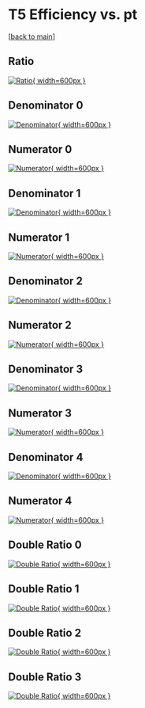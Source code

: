 # T5 Efficiency vs. pt

[[back to main](./)]



## Ratio

[![Ratio](../mtv/var/T5_base_0_1_eff_pt.png){ width=600px }](../mtv/var/T5_base_0_1_eff_pt.pdf)

## Denominator 0

[![Denominator](../mtv/den/T5_base_0_1_eff_pt_den0.png){ width=600px }](../mtv/den/T5_base_0_1_eff_pt_den0.pdf)

## Numerator 0

[![Numerator](../mtv/num/T5_base_0_1_eff_pt_num0.png){ width=600px }](../mtv/num/T5_base_0_1_eff_pt_num0.pdf)

## Denominator 1

[![Denominator](../mtv/den/T5_base_0_1_eff_pt_den1.png){ width=600px }](../mtv/den/T5_base_0_1_eff_pt_den1.pdf)

## Numerator 1

[![Numerator](../mtv/num/T5_base_0_1_eff_pt_num1.png){ width=600px }](../mtv/num/T5_base_0_1_eff_pt_num1.pdf)

## Denominator 2

[![Denominator](../mtv/den/T5_base_0_1_eff_pt_den2.png){ width=600px }](../mtv/den/T5_base_0_1_eff_pt_den2.pdf)

## Numerator 2

[![Numerator](../mtv/num/T5_base_0_1_eff_pt_num2.png){ width=600px }](../mtv/num/T5_base_0_1_eff_pt_num2.pdf)

## Denominator 3

[![Denominator](../mtv/den/T5_base_0_1_eff_pt_den3.png){ width=600px }](../mtv/den/T5_base_0_1_eff_pt_den3.pdf)

## Numerator 3

[![Numerator](../mtv/num/T5_base_0_1_eff_pt_num3.png){ width=600px }](../mtv/num/T5_base_0_1_eff_pt_num3.pdf)

## Denominator 4

[![Denominator](../mtv/den/T5_base_0_1_eff_pt_den4.png){ width=600px }](../mtv/den/T5_base_0_1_eff_pt_den4.pdf)

## Numerator 4

[![Numerator](../mtv/num/T5_base_0_1_eff_pt_num4.png){ width=600px }](../mtv/num/T5_base_0_1_eff_pt_num4.pdf)

## Double Ratio 0

[![Double Ratio](../mtv/ratio/T5_base_0_1_eff_pt_ratio0.png){ width=600px }](../mtv/ratio/T5_base_0_1_eff_pt_ratio0.pdf)

## Double Ratio 1

[![Double Ratio](../mtv/ratio/T5_base_0_1_eff_pt_ratio1.png){ width=600px }](../mtv/ratio/T5_base_0_1_eff_pt_ratio1.pdf)

## Double Ratio 2

[![Double Ratio](../mtv/ratio/T5_base_0_1_eff_pt_ratio2.png){ width=600px }](../mtv/ratio/T5_base_0_1_eff_pt_ratio2.pdf)

## Double Ratio 3

[![Double Ratio](../mtv/ratio/T5_base_0_1_eff_pt_ratio3.png){ width=600px }](../mtv/ratio/T5_base_0_1_eff_pt_ratio3.pdf)

